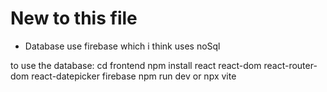 # New to this file

- Database use firebase which i think uses noSql

to use the database:
cd frontend
npm install react react-dom react-router-dom react-datepicker firebase
npm run dev or npx vite
